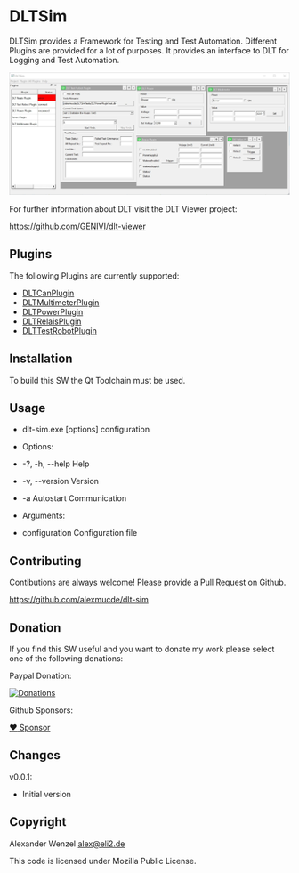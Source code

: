# DLTSim

DLTSim provides a Framework for Testing and Test Automation. Different Plugins are provided for a lot of purposes.
It provides an interface to DLT for Logging and Test Automation.

![Image of DLTSim](doc/images/dlt-sim.jpg)

For further information about DLT visit the DLT Viewer project:

https://github.com/GENIVI/dlt-viewer

## Plugins

The following Plugins are currently supported:

* [DLTCanPlugin](plugins/DLTCanPlugin/doc)
* [DLTMultimeterPlugin](plugins/DLTMultimeterPlugin/doc)
* [DLTPowerPlugin](plugins/DLTPowerPlugin/doc)
* [DLTRelaisPlugin](plugins/DLTRelaisPlugin/doc)
* [DLTTestRobotPlugin](plugins/DLTTestRobotPlugin/doc)

## Installation

To build this SW the Qt Toolchain must be used.

## Usage

* dlt-sim.exe [options] configuration

* Options:
*  -?, -h, --help          Help
*  -v, --version           Version
*  -a                      Autostart Communication

* Arguments:
*  configuration           Configuration file

## Contributing

Contibutions are always welcome! Please provide a Pull Request on Github.

https://github.com/alexmucde/dlt-sim

## Donation

If you find this SW useful and you want to donate my work please select one of the following donations:

Paypal Donation:

[![Donations](https://www.paypalobjects.com/en_US/DK/i/btn/btn_donateCC_LG.gif)](https://www.paypal.com/donate?hosted_button_id=YBWSNXYWJJP2Q)

Github Sponsors:

[:heart: Sponsor](https://github.com/sponsors/alexmucde)

## Changes

v0.0.1:

* Initial version

## Copyright

Alexander Wenzel <alex@eli2.de>

This code is licensed under Mozilla Public License.
